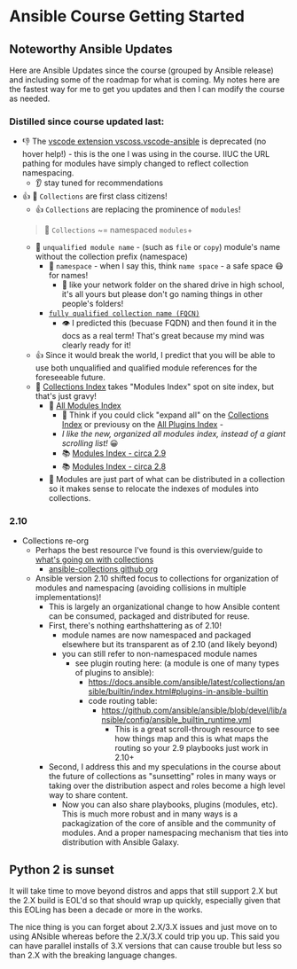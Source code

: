 # Ansible Course Getting Started

## Noteworthy Ansible Updates

Here are Ansible Updates since the course (grouped by Ansible release) and including some of the roadmap for what is coming. My notes here are the fastest way for me to get you updates and then I can modify the course as needed. 

### Distilled since course updated last:

- 👎 The [vscode extension vscoss.vscode-ansible](https://marketplace.visualstudio.com/items?itemName=vscoss.vscode-ansible) is deprecated (no hover help!) - this is the one I was using in the course. IIUC the URL pathing for modules have simply changed to reflect collection namespacing. 
  - 👂 stay tuned for recommendations
- 👍 🎁 `Collections` are first class citizens!
  - 👍 `Collections` are replacing the prominence of `modules`!
  > 👀 `Collections` ~= namespaced `modules`+ 
  - 👀 `unqualified module name` - (such as `file` or `copy`) module's name without the collection prefix (namespace)
    - 📇 `namespace` - when I say this, think `name space` - a safe space 😷 for names!
      - 👹 like your network folder on the shared drive in high school, it's all yours but please don't go naming things in other people's folders! 
    - [`fully qualified collection name (FQCN)`](https://docs.ansible.com/ansible/latest/dev_guide/platforms/vmware_guidelines.html#example-should-use-the-fully-qualified-collection-name-fqcn) 
      - 👁 I predicted this (becuase FQDN) and then found it in the docs as a real term! That's great because my mind was clearly ready for it!
  - 👍 Since it would break the world, I predict that you will be able to use both unqualified and qualified module references for the foreseeable future. 
  - 👀 [Collections Index](https://docs.ansible.com/ansible/latest/collections/index.html) takes "Modules Index" spot on site index, but that's just gravy!
    - 👀 [All Modules Index](https://docs.ansible.com/ansible/latest/collections/index_module.html) 
      - 📖 Think if you could click "expand all" on the [Collections Index](https://docs.ansible.com/ansible/latest/collections/index.html) or previousy on the [All Plugins Index](https://docs.ansible.com/ansible/latest/collections/all_plugins.html) - 
      - *I like the new, organized all modules index, instead of a giant scrolling list!* 😀
      - 📚 [Modules Index - circa 2.9](https://docs.ansible.com/ansible/2.9/modules/list_of_all_modules.html)
      - 📚 [Modules Index - circa 2.8](https://docs.ansible.com/ansible/2.8/modules/list_of_all_modules.html)
    - 🎁 Modules are just part of what can be distributed in a collection so it makes sense to relocate the indexes of modules into collections.

### 2.10

- Collections re-org
  - Perhaps the best resource I've found is this overview/guide to[ what's going on with collections](https://github.com/ansible-collections/overview)
    - [ansible-collections github org](https://github.com/ansible-collections/)
  - Ansible version 2.10 shifted focus to collections for organization of modules and namespacing (avoiding collisions in multiple implementations)!
    - This is largely an organizational change to how Ansible content can be consumed, packaged and distributed for reuse. 
    - First, there's nothing earthshattering as of 2.10!
      - module names are now namespaced and packaged elsewhere but its transparent as of 2.10 (and likely beyond)
      - you can still refer to non-namespaced module names 
        - see plugin routing here: (a module is one of many types of plugins to ansible):
          - https://docs.ansible.com/ansible/latest/collections/ansible/builtin/index.html#plugins-in-ansible-builtin
          - code routing table:
            - https://github.com/ansible/ansible/blob/devel/lib/ansible/config/ansible_builtin_runtime.yml
              - This is a great scroll-through resource to see how things map and this is what maps the routing so your 2.9 playbooks just work in 2.10+
    - Second, I address this and my speculations in the course about the future of collections as "sunsetting" roles in many ways or taking over the distribution aspect and roles become a high level way to share content. 
      - Now you can also share playbooks, plugins (modules, etc). This is much more robust and in many ways is a packagization of the core of ansible and the community of modules. And a proper namespacing mechanism that ties into distribution with Ansible Galaxy. 

## Python 2 is sunset 

It will take time to move beyond distros and apps that still support 2.X but the 2.X build is EOL'd so that should wrap up quickly, especially given that this EOLing has been a decade or more in the works.

The nice thing is you can forget about 2.X/3.X issues and just move on to using ANsible whereas before the 2.X/3.X could trip you up. This said you can have parallel installs of 3.X versions that can cause trouble but less so than 2.X with the breaking language changes. 
